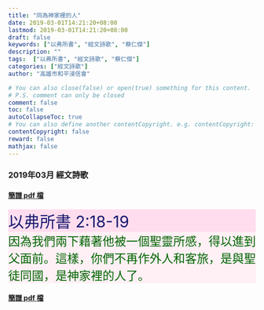 ```yaml
---
title: "同為神家裡的人"
date: 2019-03-01T14:21:20+08:00
lastmod: 2019-03-01T14:21:20+08:00
draft: false
keywords: ["以弗所書", "經文詩歌", "蔡仁傑"]
description: ""
tags:  ["以弗所書", "經文詩歌", "蔡仁傑"]
categories: ["經文詩歌"]
author: "高雄市和平浸信會"

# You can also close(false) or open(true) something for this content.
# P.S. comment can only be closed
comment: false
toc: false
autoCollapseToc: true
# You can also define another contentCopyright. e.g. contentCopyright: "This is another copyright."
contentCopyright: false
reward: false
mathjax: false
---
```


### 2019年03月 經文詩歌

#### [簡譜 pdf 檔](/pdf-h/h201903.pdf "同為神家裡的人")

<div style="background-color:#FFDDEE"><font size="6", color="#191970">
以弗所書 2:18-19
</font>
</div>

<div style="background-color:#FFF0F5"><font size="5", color="#006400">
因為我們兩下藉著他被一個聖靈所感，得以進到父面前。這樣，你們不再作外人和客旅，是與聖徒同國，是神家裡的人了。
</font>
</div>

#### [簡譜 pdf 檔](/pdf-h/h201903.pdf "同為神家裡的人")
